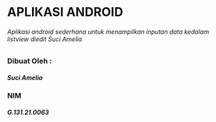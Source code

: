 # APLIKASI ANDROID
###### Aplikasi android sederhana untuk menampilkan inputan data kedalam listview diedit Suci Amelia

### Dibuat Oleh :
##### Suci Amelia
### NIM
##### G.131.21.0063